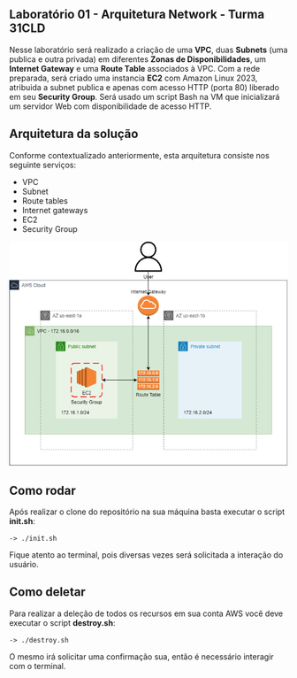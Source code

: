 ## Laboratório 01 - Arquitetura Network - Turma 31CLD
Nesse laboratório será realizado a criação de uma **VPC**, duas **Subnets** (uma publica e outra privada) em diferentes **Zonas de Disponibilidades**, um **Internet Gateway** e uma **Route Table** associados à VPC. Com a rede preparada, será criado uma instancia **EC2** com Amazon Linux 2023, atribuida a subnet publica e apenas com acesso HTTP (porta 80) liberado em seu **Security Group**.
Será usado um script Bash na VM que inicializará um servidor Web com disponibilidade de acesso HTTP.

## Arquitetura da solução
Conforme contextualizado anteriormente, esta arquitetura consiste nos seguinte serviços:
- VPC
- Subnet
- Route tables
- Internet gateways
- EC2
- Security Group

<p align="center">
<img src="./arq-solucao-lab01.png" width="800px" height="auto">
</p>

## Como rodar
Após realizar o clone do repositório na sua máquina basta executar o script **init.sh**:

    -> ./init.sh

Fique atento ao terminal, pois diversas vezes será solicitada a interação do usuário.

## Como deletar
Para realizar a deleção de todos os recursos em sua conta AWS você deve executar o script **destroy.sh**:
        
    -> ./destroy.sh

O mesmo irá solicitar uma confirmação sua, então é necessário interagir com o terminal.
